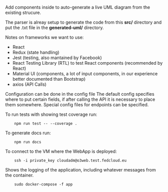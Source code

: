 Add components inside to auto-generate a live UML diagram from the existing strucure.

The parser is alreay setup to generate the code from this **src/** directory and put the .txt file in the **generated-uml/** directory.

Notes on frameworks we want to use:
- React
- Redux (state handling)
- Jest (testing, also mantained by Facebook)
- React Testing Library (RTL) to test React components (recommended by React)
- Material UI (components, a lot of input components, in our experience better documented than Bootstrap)
- axios (API Calls)

Configuration can be done in the config file
The default config specifies where to put certain fields, if after calling the API it is necessary to place them somewhere.
Special config files for endpoints can be specified.

To run tests with showing test coverage run:
```
    npm run test -- --coverage .
```

To generate docs run:
```
    npm run docs
```

To connect to the VM where the WebApp is deployed:
```
    ssh -i private_key cloudadm@o3web.test.fedcloud.eu
```

Shows the logging of the application, including whatever messages from the container.
```
    sudo docker-compose -f app
```